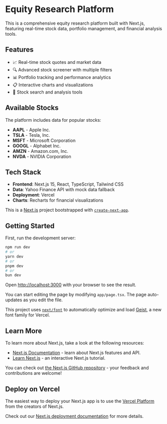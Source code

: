 # Equity Research Platform

This is a comprehensive equity research platform built with Next.js, featuring real-time stock data, portfolio management, and financial analysis tools.

## Features

- 📈 Real-time stock quotes and market data
- 🔍 Advanced stock screener with multiple filters
- 📊 Portfolio tracking and performance analytics
- 📋 Interactive charts and visualizations
- 🔎 Stock search and analysis tools

## Available Stocks

The platform includes data for popular stocks:
- **AAPL** - Apple Inc.
- **TSLA** - Tesla, Inc.
- **MSFT** - Microsoft Corporation
- **GOOGL** - Alphabet Inc.
- **AMZN** - Amazon.com, Inc.
- **NVDA** - NVIDIA Corporation

## Tech Stack

- **Frontend**: Next.js 15, React, TypeScript, Tailwind CSS
- **Data**: Yahoo Finance API with mock data fallback
- **Deployment**: Vercel
- **Charts**: Recharts for financial visualizations

This is a [Next.js](https://nextjs.org) project bootstrapped with [`create-next-app`](https://nextjs.org/docs/app/api-reference/cli/create-next-app).

## Getting Started

First, run the development server:

```bash
npm run dev
# or
yarn dev
# or
pnpm dev
# or
bun dev
```

Open [http://localhost:3000](http://localhost:3000) with your browser to see the result.

You can start editing the page by modifying `app/page.tsx`. The page auto-updates as you edit the file.

This project uses [`next/font`](https://nextjs.org/docs/app/building-your-application/optimizing/fonts) to automatically optimize and load [Geist](https://vercel.com/font), a new font family for Vercel.

## Learn More

To learn more about Next.js, take a look at the following resources:

- [Next.js Documentation](https://nextjs.org/docs) - learn about Next.js features and API.
- [Learn Next.js](https://nextjs.org/learn) - an interactive Next.js tutorial.

You can check out [the Next.js GitHub repository](https://github.com/vercel/next.js) - your feedback and contributions are welcome!

## Deploy on Vercel

The easiest way to deploy your Next.js app is to use the [Vercel Platform](https://vercel.com/new?utm_medium=default-template&filter=next.js&utm_source=create-next-app&utm_campaign=create-next-app-readme) from the creators of Next.js.

Check out our [Next.js deployment documentation](https://nextjs.org/docs/app/building-your-application/deploying) for more details.
